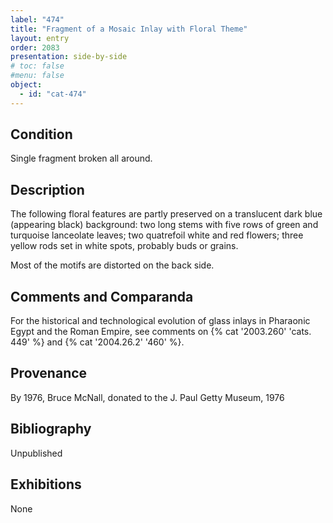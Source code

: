 ```yaml
---
label: "474"
title: "Fragment of a Mosaic Inlay with Floral Theme"
layout: entry
order: 2083
presentation: side-by-side
# toc: false
#menu: false 
object:
  - id: "cat-474"
---
```


## Condition

Single fragment broken all around.

## Description

The following floral features are partly preserved on a translucent dark blue (appearing black) background: two long stems with five rows of green and turquoise lanceolate leaves; two quatrefoil white and red flowers; three yellow rods set in white spots, probably buds or grains.

Most of the motifs are distorted on the back side.

## Comments and Comparanda

For the historical and technological evolution of glass inlays in Pharaonic Egypt and the Roman Empire, see comments on {% cat '2003.260' 'cats. 449' %} and {% cat '2004.26.2' '460' %}.

## Provenance

By 1976, Bruce McNall, donated to the J. Paul Getty Museum, 1976

## Bibliography

Unpublished

## Exhibitions

None